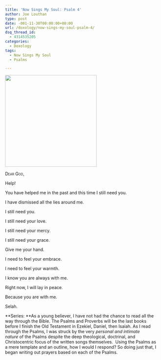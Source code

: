 ```yaml
---
title: 'Now Sings My Soul: Psalm 4'
author: Joe Louthan
type: post
date: -001-11-30T00:00:00+00:00
url: /doxology/now-sings-my-soul-psalm-4/
dsq_thread_id:
  - 4314535205
categories:
  - Doxology
tags:
  - Now Sings My Soul
  - Psalms

---
```

[<img class="alignright size-medium wp-image-1084" title="19-red-tulip-" alt="" src="https://i2.wp.com/theologic.us/wp-content/uploads/2012/10/19-red-tulip-.jpg?resize=300%2C300" width="300" height="300" srcset="https://i2.wp.com/theologic.us/wp-content/uploads/2012/10/19-red-tulip-.jpg?resize=300%2C300 300w, https://i2.wp.com/theologic.us/wp-content/uploads/2012/10/19-red-tulip-.jpg?resize=150%2C150 150w, https://i2.wp.com/theologic.us/wp-content/uploads/2012/10/19-red-tulip-.jpg?w=1024 1024w" sizes="(max-width: 300px) 100vw, 300px" data-recalc-dims="1" />][1]

<div style="font-variant: small-caps;">
  Dear God,
</div>

Help!

You have helped me in the past and this time I still need you.

I have dismissed all the lies around me.

I still need you.

I still need your love.

I still need your mercy.

I still need your grace.

Give me your hand.

I need to feel your embrace.

I need to feel your warmth.

I know you are always with me.

Right now, I will lay in peace.

Because you are with me.

Selah.

**Series: **As a young believer, I have not had the chance to read all the way through the Bible. The Psalms and Proverbs will be the last books before I finish the Old Testament in Ezekiel, Daniel, then Isaiah. As I read through the Psalms, I was struck by the very _personal and intimate nature_ of the Psalms despite the deep theological, doctrinal, and Christocentric focus of the written songs themselves.  Using the Psalms as a mere template and an outline, how I would I respond? So doing just that, I began writing out prayers based on each of the Psalms.

 [1]: https://i2.wp.com/theologic.us/wp-content/uploads/2012/10/19-red-tulip-.jpg